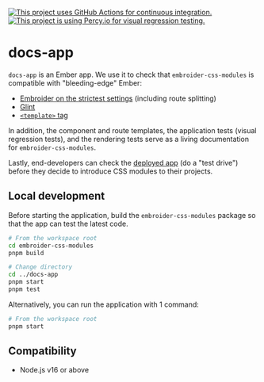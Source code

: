 [![This project uses GitHub Actions for continuous integration.](https://github.com/ijlee2/embroider-css-modules/actions/workflows/ci.yml/badge.svg)](https://github.com/ijlee2/embroider-css-modules/actions/workflows/ci.yml)
[![This project is using Percy.io for visual regression testing.](https://percy.io/static/images/percy-badge.svg)](https://percy.io/Isaac/embroider-css-modules)

# docs-app

`docs-app` is an Ember app. We use it to check that `embroider-css-modules` is compatible with "bleeding-edge" Ember:

- [Embroider on the strictest settings](https://github.com/embroider-build/embroider/#options) (including route splitting)
- [Glint](https://typed-ember.gitbook.io/glint/)
- [`<template>` tag](https://github.com/ember-template-imports/ember-template-imports)

In addition, the component and route templates, the application tests (visual regression tests), and the rendering tests serve as a living documentation for `embroider-css-modules`.

Lastly, end-developers can check the [deployed app](https://embroider-css-modules.netlify.app/) (do a "test drive") before they decide to introduce CSS modules to their projects.


## Local development

Before starting the application, build the `embroider-css-modules` package so that the app can test the latest code.

```sh
# From the workspace root
cd embroider-css-modules
pnpm build

# Change directory
cd ../docs-app
pnpm start
pnpm test
```

Alternatively, you can run the application with 1 command:

```sh
# From the workspace root
pnpm start
```


## Compatibility

* Node.js v16 or above
